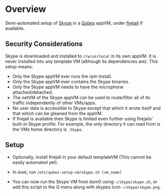 # Overview

Semi-automated setup of [Skype](www.skype.com) in a [Qubes](https://www.qubes-os.org)
appVM, under [firejail](https://firejail.wordpress.com) if available.

## Security Considerations

Skype is downloaded and installed to `/rw/usrlocal` in its own appVM. It is never
installed into any template VM (although its dependencies are). This setup means:

- Only the Skype appVM ever runs the rpm install.
- Only the Skype appVM ever contains the Skype binaries.
- Only the Skype appVM needs to have the microphone attached/detached.
- The netVM of the Skype appVM can be used to route/filter all of its traffic
  independently of other VMs/apps.
- No user data is accessible to Skype except that which it wrote itself
  and that which can be gleaned from the appVM.
- If firejail is available then Skype is limited even further using firejails'
  built-in Skype profile. For example, the only directory it can read from is
  the VMs home directory is `.Skype`.


## Setup

- Optionally, install firejail in your default templateVM (This cannot be
easily automated yet).

- In `dom0`, run `/etc/qubes-setup-vm/skype.sh [vm_name]`

- You can now run the Skype VM from dom0 using `~/skype/skype.sh`, or add
this script to the Q menu along with skypes icon `~/skype/skype.png`.

